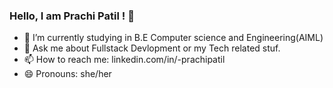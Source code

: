 ### Hello, I am Prachi Patil ! 👋


- 🌱 I’m currently studying in B.E Computer science and Engineering(AIML) 
- 💬 Ask me about Fullstack Devlopment or my Tech related stuf.
- 📫 How to reach me: linkedin.com/in/-prachipatil
- 😄 Pronouns: she/her


